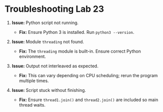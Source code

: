 # Troubleshooting Lab 23

1. **Issue:** Python script not running.
   - **Fix:** Ensure Python 3 is installed. Run `python3 --version`.

2. **Issue:** Module `threading` not found.
   - **Fix:** The `threading` module is built-in. Ensure correct Python environment.

3. **Issue:** Output not interleaved as expected.
   - **Fix:** This can vary depending on CPU scheduling; rerun the program multiple times.

4. **Issue:** Script stuck without finishing.
   - **Fix:** Ensure `thread1.join()` and `thread2.join()` are included so main thread waits.
